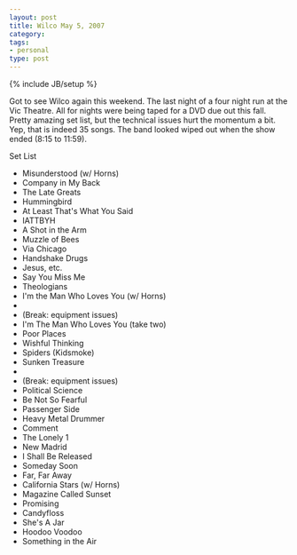 ```yaml
---
layout: post
title: Wilco May 5, 2007
category: 
tags: 
- personal
type: post
---
```

{% include JB/setup %}

Got to see Wilco again this weekend. The last night of a four night run at the Vic Theatre. All for nights were being taped for a DVD due out this fall. Pretty amazing set list, but the technical issues hurt the momentum a bit. Yep, that is indeed 35 songs. The band looked wiped out when the show ended (8:15 to 11:59).

Set List
- Misunderstood (w/ Horns)
- Company in My Back
- The Late Greats
- Hummingbird
- At Least That's What You Said
- IATTBYH
- A Shot in the Arm
- Muzzle of Bees
- Via Chicago
- Handshake Drugs
- Jesus, etc.
- Say You Miss Me
- Theologians
- I'm the Man Who Loves You (w/ Horns)
- 
- (Break: equipment issues) 
- I'm The Man Who Loves You (take two)
- Poor Places
- Wishful Thinking
- Spiders (Kidsmoke)
- Sunken Treasure
- 
- (Break: equipment issues)
- Political Science
- Be Not So Fearful
- Passenger Side
- Heavy Metal Drummer
- Comment
- The Lonely 1
- New Madrid
- I Shall Be Released
- Someday Soon
- Far, Far Away
- California Stars (w/ Horns)
- Magazine Called Sunset
- Promising
- Candyfloss
- She's A Jar
- Hoodoo Voodoo
- Something in the Air

